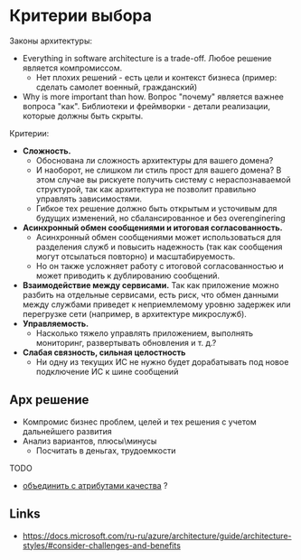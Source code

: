 # Критерии выбора

Законы архитектуры:

- Everything in software architecture is a trade-off. Любое решение является компромиссом.
  - Нет плохих решений - есть цели и контекст бизнеса (пример: сделать самолет военный, гражданский)
- Why is more important than how. Вопрос "почему" является важнее вопроса "как". Библиотеки и фреймворки - детали реализации, которые должны быть скрыты.

Критерии:

- **Сложность.**
  - Обоснована ли сложность архитектуры для вашего домена?
  - И наоборот, не слишком ли стиль прост для вашего домена? В этом случае вы рискуете получить систему с нераспознаваемой структурой, так как архитектура не позволит правильно управлять зависимостями.
  - Гибкое тех решение должно быть открытым и усточивым для будущих изменений, но сбалансированное и без overenginering
- **Асинхронный обмен сообщениями и итоговая согласованность.**
  - Асинхронный обмен сообщениями может использоваться для разделения служб и повысить надежность (так как сообщения могут отсылаться повторно) и масштабируемость.
  - Но он также усложняет работу с итоговой согласованностью и может приводить к дублированию сообщений.
- **Взаимодействие между сервисами.** Так как приложение можно разбить на отдельные сервисами, есть риск, что обмен данными между службами приведет к неприемлемому уровню задержек или перегрузке сети (например, в архитектуре микрослужб).
- **Управляемость.**
  - Насколько тяжело управлять приложением, выполнять мониторинг, развертывать обновления и т. д.?
- **Слабая связность, сильная целостность**
  - Ни одну из текущих ИС не нужно будет дорабатывать под новое подключение ИС к шине сообщений

## Арх решение

- Компромис бизнес проблем, целей и тех решения с учетом дальнейшего развития
- Анализ вариантов, плюсы\минусы
  - Посчитать в деньгах, трудоемкости

TODO

- [объединить с атрибутами качества](arch.ability.md) ?

## Links

- https://docs.microsoft.com/ru-ru/azure/architecture/guide/architecture-styles/#consider-challenges-and-benefits
